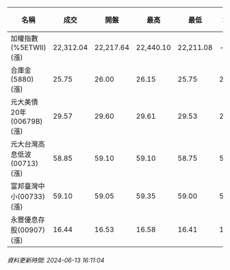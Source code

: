 | 名稱 | 成交 | 開盤 | 最高 | 最低 | 均價 | 成交金額(億) | 昨收 | 漲跌幅 | 漲跌 | 總量 | 昨量 | 振幅 |
| -------- | -------- | -------- | -------- |-------- | -------- | -------- |-------- |-------- |-------- | -------- | -------- |-------- |
|加權指數(%5ETWII) (漲)|22,312.04|22,217.64|22,440.10|22,211.08|-|5,169.62|22,048.96|1.19%|263.08|10,004,885|0|1.04%|
|合庫金(5880) (漲)|25.75|26.00|26.15|25.75|25.85|2.53|25.70|0.19%|0.05|9,794|10,930|1.56%|
|元大美債20年(00679B) (漲)|29.57|29.60|29.61|29.53|29.58|12.78|29.43|0.48%|0.14|43,220|35,831|0.27%|
|元大台灣高息低波(00713) (漲)|58.85|59.10|59.10|58.75|58.88|10.41|58.50|0.60%|0.35|17,687|11,470|0.60%|
|富邦臺灣中小(00733) (漲)|59.10|59.05|59.35|59.00|59.18|1.22|58.90|0.34%|0.20|2,057|1,157|0.59%|
|永豐優息存股(00907) (漲)|16.44|16.53|16.58|16.41|16.49|0.689|16.34|0.61%|0.10|4,180|6,113|1.04%|
###### 資料更新時間: 2024-06-13 16:11:04